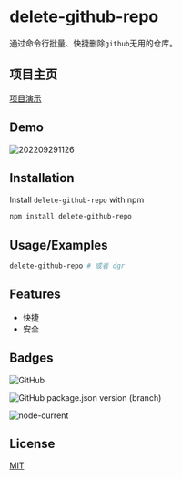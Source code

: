 
# delete-github-repo

通过命令行批量、快捷删除`github`无用的仓库。

## 项目主页
[项目演示](https://xuedongwang.github.io/delete-github-repo/)

## Demo

![202209291126](https://github-1251661402.cos.ap-nanjing.myqcloud.com/gif/202209291126.gif)


## Installation

Install `delete-github-repo` with npm

```bash
npm install delete-github-repo
```
    
## Usage/Examples

```bash
delete-github-repo # 或者 dgr
```


## Features

- 快捷
- 安全



## Badges

![GitHub](https://img.shields.io/github/license/xuedongwang/delete-github-repo)

![GitHub package.json version (branch)](https://img.shields.io/github/package-json/v/xuedongwang/delete-github-repo/master)

![node-current](https://img.shields.io/node/v/delete-github-repo)


## License

[MIT](https://choosealicense.com/licenses/mit/)

